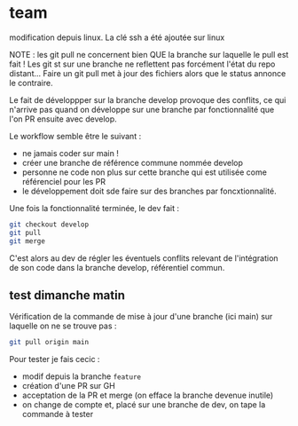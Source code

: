 # team

modification depuis linux.
La clé ssh a été ajoutée sur linux

NOTE : les git pull ne concernent bien QUE la branche sur laquelle le pull est fait !
Les git st sur une branche ne reflettent pas forcément l'état du repo distant... Faire un git pull met à jour des fichiers alors que le status annonce le contraire.

Le fait de développper sur la branche develop provoque des conflits, ce qui n'arrive pas quand on développe sur une branche par fonctionnalité que l'on PR ensuite avec develop.

Le workflow semble être le suivant :
- ne jamais coder sur main !
- créer une branche de référence commune nommée develop
- personne ne code non plus sur cette branche qui est utilisée come référenciel pour les PR
- le développement doit sde faire sur des branches par foncxtionnalité.

Une fois la fonctionnalité terminée, le dev fait : 
```bash
git checkout develop
git pull
git merge
```

C'est alors au dev de régler les éventuels conflits relevant de l'intégration de son code dans la branche develop, référentiel commun.

## test dimanche matin
Vérification de la commande de mise à jour d'une branche (ici main) sur laquelle on ne se trouve pas :
```bash
git pull origin main
```
Pour tester je fais cecic :
- modif depuis la branche ```feature```
- création d'une PR sur GH 
- acceptation de la PR et merge (on efface la branche devenue inutile)
- on change de compte et, placé sur une branche de dev, on tape la commande à tester
